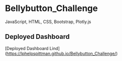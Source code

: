 # Bellybutton_Challenge
JavaScript, HTML, CSS, Bootstrap, Plotly.js
## Deployed Dashboard

[Deployed Dashboard Lind] (https://lphelpspittman.github.io/Bellybutton_Challenge/)